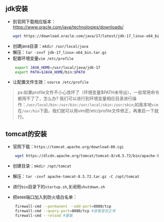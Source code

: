 ## jdk安装
 
 - 到官网下载相应版本：https://www.oracle.com/java/technologies/downloads/
    ```bash
    wget https://download.oracle.com/java/17/latest/jdk-17_linux-x64_bin.tar.gz

    ```
 - 创建java目录：`mkdir /usr/local/java`
 - 解压：`tar -zxvf jdk-17_linux-x64_bin.tar.gz`
 - 配置环境变量`vim /etc/profile`
   ```bash
    export JAVA_HOME=/usr/local/java/jdk-17
    export PATH=$JAVA_HOME/bin:$PATH
   ```
 - 让配置文件生效：`source /etc/profile`
  
  > ps:如果profile文件不小心改坏了（环境变量$PATH未导出），一些常用命令都用不了了，怎么办? 我们可以进行到环境变量相应目录进行操作：`/usr/local/bin:/usr/bin:/usr/local/sbin:/usr/sbin`;如我本地`vim`在`/usr/bin`下面，我们就可以用vim把/etc/profile文件修正，再重启一下就行。

## tomcat的安装
 - 官网下载：`https://tomcat.apache.org/download-80.cgi`
   ```bash
    wget https://dlcdn.apache.org/tomcat/tomcat-8/v8.5.72/bin/apache-tomcat-8.5.72.tar.gz
   ```

 - 创建目录：`mkdir /opt/tomcat`
 - 解压：`tar -zxvf apache-tomcat-8.5.72.tar.gz -C /opt/tomcat`
 - 进行`bin`目录下的`startup.sh`,关闭用`shutdown.sh`
 - 把`8080`端口加入到防火墙白名单：
    ```bash
     firewall-cmd --permanent --add-port=8080/tcp
     firewall-cmd --query-port=8080/tcp #查看是否正常
     firewall-cmd --reload #重载
    ```